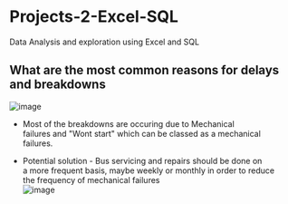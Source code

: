 # Projects-2-Excel-SQL
Data Analysis and exploration using Excel and SQL

## What are the most common reasons for delays and breakdowns
![image](https://github.com/user-attachments/assets/0278cc79-5738-4ea8-8c5a-d74cda73f5f3)

-	Most of the breakdowns are occuring due to Mechanical						
failures and "Wont start" which can be classed as a mechanical						
failures.						
						
- Potential solution - Bus servicing and repairs should be done on 						
a more frequent basis, maybe weekly or monthly in order to reduce						
the frequency of mechanical failures						
![image](https://github.com/user-attachments/assets/0965845a-54f2-4a89-a74a-99e5ede4fb6c)

